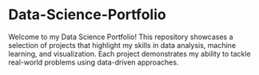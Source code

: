 # Data-Science-Portfolio
Welcome to my Data Science Portfolio! This repository showcases a selection of projects that highlight my skills in data analysis, machine learning, and visualization. Each project demonstrates my ability to tackle real-world problems using data-driven approaches.
